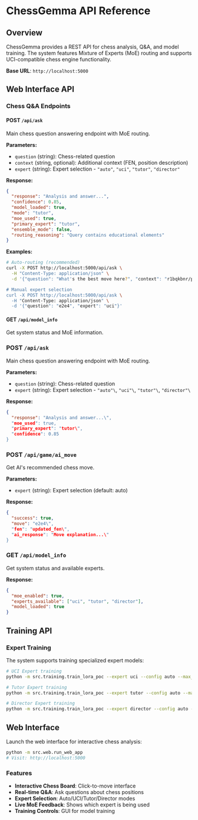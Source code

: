 # ChessGemma API Reference

## Overview

ChessGemma provides a REST API for chess analysis, Q&A, and model training. The system features Mixture of Experts (MoE) routing and supports UCI-compatible chess engine functionality.

**Base URL**: `http://localhost:5000`

## Web Interface API

### Chess Q&A Endpoints

#### POST `/api/ask`
Main chess question answering endpoint with MoE routing.

**Parameters:**
- `question` (string): Chess-related question
- `context` (string, optional): Additional context (FEN, position description)
- `expert` (string): Expert selection - `"auto"`, `"uci"`, `"tutor"`, `"director"`

**Response:**
```json
{
  "response": "Analysis and answer...",
  "confidence": 0.85,
  "model_loaded": true,
  "mode": "tutor",
  "moe_used": true,
  "primary_expert": "tutor",
  "ensemble_mode": false,
  "routing_reasoning": "Query contains educational elements"
}
```

**Examples:**
```bash
# Auto-routing (recommended)
curl -X POST http://localhost:5000/api/ask \
  -H "Content-Type: application/json" \
  -d '{"question": "What's the best move here?", "context": "r1bqkbnr/pppp1ppp/2n5/4p3/4P3/5N2/PPPP1PPP/RNBQKB1R w KQkq - 2 3", "expert": "auto"}'

# Manual expert selection
curl -X POST http://localhost:5000/api/ask \
  -H "Content-Type: application/json" \
  -d '{"question": "e2e4", "expert": "uci"}'
```

#### GET `/api/model_info`
Get system status and MoE information.


### POST `/api/ask`
Main chess question answering endpoint with MoE routing.

**Parameters:**
- `question` (string): Chess-related question
- `expert` (string): Expert selection - `"auto"\`, `"uci"\`, `"tutor"\`, `"director"\`

**Response:**
```json
{
  "response": "Analysis and answer...\",
  "moe_used": true,
  "primary_expert": "tutor\",
  "confidence": 0.85
}
```

### POST `/api/game/ai_move`
Get AI's recommended chess move.

**Parameters:**
- `expert` (string): Expert selection (default: auto)

**Response:**
```json
{
  "success": true,
  "move": "e2e4\",
  "fen": "updated_fen\",
  "ai_response": "Move explanation...\"
}
```

### GET `/api/model_info`
Get system status and available experts.

**Response:**
```json
{
  "moe_enabled": true,
  "experts_available": ["uci", "tutor", "director"],
  "model_loaded": true
}
```

## Training API

### Expert Training
The system supports training specialized expert models:

```bash
# UCI Expert training
python -m src.training.train_lora_poc --expert uci --config auto --max_steps_override 1600 --disable_eval

# Tutor Expert training  
python -m src.training.train_lora_poc --expert tutor --config auto --max_steps_override 1000 --disable_eval

# Director Expert training
python -m src.training.train_lora_poc --expert director --config auto --max_steps_override 1000 --disable_eval
```

## Web Interface

Launch the web interface for interactive chess analysis:

```bash
python -m src.web.run_web_app
# Visit: http://localhost:5000
```

### Features
- **Interactive Chess Board**: Click-to-move interface
- **Real-time Q&A**: Ask questions about chess positions
- **Expert Selection**: Auto/UCI/Tutor/Director modes
- **Live MoE Feedback**: Shows which expert is being used
- **Training Controls**: GUI for model training
